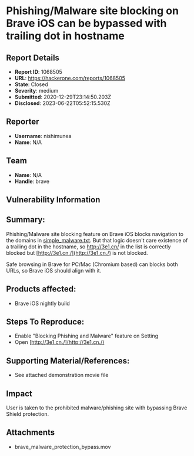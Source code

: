 # Phishing/Malware site blocking on Brave iOS can be bypassed with trailing dot in hostname

## Report Details
- **Report ID**: 1068505
- **URL**: https://hackerone.com/reports/1068505
- **State**: Closed
- **Severity**: medium
- **Submitted**: 2020-12-29T23:14:50.203Z
- **Disclosed**: 2023-06-22T05:52:15.530Z

## Reporter
- **Username**: nishimunea
- **Name**: N/A

## Team
- **Name**: N/A
- **Handle**: brave

## Vulnerability Information
## Summary:

Phishing/Malware site blocking feature on Brave iOS blocks navigation to the domains in [simple_malware.txt](https://github.com/brave/brave-ios/blob/821785db8fc71fd084a8a0b2600ff43ea7165ce9/Client/WebFilters/SafeBrowsing/Lists/simple_malware.txt).
But that logic doesn't care existence of a trailing dot in the hostname, so http://3e1.cn/ in the list is correctly blocked but [http://3e1.cn./](http://3e1.cn./) is not blocked.

Safe browsing in Brave for PC/Mac (Chromium based) can blocks both URLs, so Brave iOS should align with it.

## Products affected: 

* Brave iOS nightly build

## Steps To Reproduce:

* Enable "Blocking Phishing and Malware" feature on Setting
* Open [http://3e1.cn./](http://3e1.cn./)

## Supporting Material/References:

  * See attached demonstration movie file

## Impact

User is taken to the prohibited malware/phishing site with bypassing Brave Shield protection.

## Attachments
- brave_malware_protection_bypass.mov
